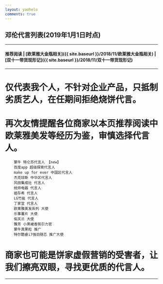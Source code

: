 ```yaml
---
layout: yaohelo
comments: true
---
```


## 邓伦代言列表(2019年1月1日时点)

---
#### 推荐阅读 | [欧莱雅大金瓶相关]({{ site.baseurl }}/2018/11/欧莱雅大金瓶相关) | [双十一带货现形记]({{ site.baseurl }}/2018/11/双十一带货现形记)
---

# 仅代表我个人，不针对企业产品，只抵制劣质艺人，在任期间拒绝烧饼代言。
# 再次友情提醒各位商家以本页推荐阅读中欧莱雅美发等经历为鉴，审慎选择代言人。

        蒙牛 特仑苏代言人 【new】
        百度app 超级探索代言人
        make up for ever 中国区代言人 
        杰克琼斯 中华区代言人 
        风田集成灶 代言人 
        统帅电器 代言人 
        姬存希 代言人 
        LG竹盐 代言人 
        丁家宜 代言人
        欧莱雅美发系列 大使 
        乐事薯片 大使 
        佑天兰 大使 
        雅芳 小黑裙香氛引力官 
        蒙牛真果粒 推广
        特尔酷睿i7强劲随芯 推广大使

# 商家也可能是饼家虚假营销的受害者，让我们擦亮双眼，寻找更优质的代言人。

---
